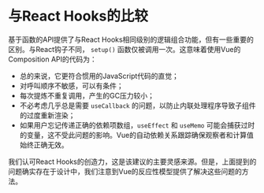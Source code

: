 # 与React Hooks的比较

基于函数的API提供了与React Hooks相同级别的逻辑组合功能，但有一些重要的区别。与React钩子不同， ```setup()``` 函数仅被调用一次。这意味着使用Vue的Composition API的代码为：

* 总的来说，它更符合惯用的JavaScript代码的直觉；
* 对呼叫顺序不敏感，可以有条件；
* 每次提炼不重复调用，产生的GC压力较小；
* 不必考虑几乎总是需要 ```useCallback``` 的问题，以防止内联处理程序导致子组件的过度重新渲染；
* 如果用户忘记传递正确的依赖项数组，```useEffect``` 和 ```useMemo``` 可能会捕获过时的变量，这不受此问题的影响。Vue的自动依赖关系跟踪确保观察者和计算值始终正确无效。

我们认可React Hooks的创造力，这是该建议的主要灵感来源。但是，上面提到的问题确实存在于设计中，我们注意到Vue的反应性模型提供了解决这些问题的方法。

